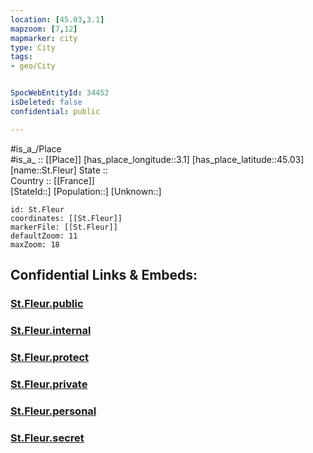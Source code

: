```yaml
---
location: [45.03,3.1] 
mapzoom: [7,12] 
mapmarker: city 
type: City
tags:
- geo/City


SpocWebEntityId: 34452
isDeleted: false
confidential: public

---
```

#is_a_/Place  
#is_a_ :: [[Place]] 
[has_place_longitude::3.1] 
[has_place_latitude::45.03] 
[name::St.Fleur] 
State ::  
Country :: [[France]]  
[StateId::] 
[Population::] 
[Unknown::] 


```leaflet
id: St.Fleur
coordinates: [[St.Fleur]] 
markerFile: [[St.Fleur]] 
defaultZoom: 11 
maxZoom: 18
```


## Confidential Links & Embeds: 

### [St.Fleur.public](/_public/\Earth\Continent\Europe\Europe~West\France\regions~France\Auvergne-Rhône-Alpes\departments~Auvergne-Rhône-Alpes\Cantal\communes~Cantal\Saint-Flour\cities~Saint-FlourSt.Fleur.public.md) 

### [St.Fleur.internal](/_internal/\Earth\Continent\Europe\Europe~West\France\regions~France\Auvergne-Rhône-Alpes\departments~Auvergne-Rhône-Alpes\Cantal\communes~Cantal\Saint-Flour\cities~Saint-FlourSt.Fleur.internal.md) 

### [St.Fleur.protect](/_protect/\Earth\Continent\Europe\Europe~West\France\regions~France\Auvergne-Rhône-Alpes\departments~Auvergne-Rhône-Alpes\Cantal\communes~Cantal\Saint-Flour\cities~Saint-FlourSt.Fleur.protect.md) 

### [St.Fleur.private](/_private/\Earth\Continent\Europe\Europe~West\France\regions~France\Auvergne-Rhône-Alpes\departments~Auvergne-Rhône-Alpes\Cantal\communes~Cantal\Saint-Flour\cities~Saint-FlourSt.Fleur.private.md) 

### [St.Fleur.personal](/_personal/\Earth\Continent\Europe\Europe~West\France\regions~France\Auvergne-Rhône-Alpes\departments~Auvergne-Rhône-Alpes\Cantal\communes~Cantal\Saint-Flour\cities~Saint-FlourSt.Fleur.personal.md) 

### [St.Fleur.secret](/_secret/\Earth\Continent\Europe\Europe~West\France\regions~France\Auvergne-Rhône-Alpes\departments~Auvergne-Rhône-Alpes\Cantal\communes~Cantal\Saint-Flour\cities~Saint-FlourSt.Fleur.secret.md)

